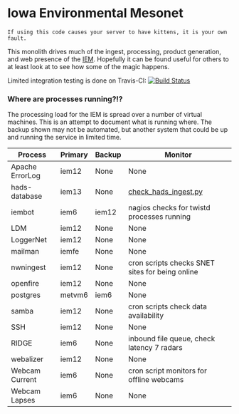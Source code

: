 # Iowa Environmental Mesonet

    If using this code causes your server to have kittens, it is your own fault.

This monolith drives much of the ingest, processing, product generation, and
web presence of the [IEM](https://mesonet.agron.iastate.edu).  Hopefully it can
be found useful for others to at least look at to see how some of the magic happens.

Limited integration testing is done on Travis-CI: [![Build Status](https://travis-ci.org/akrherz/iem.svg)](https://travis-ci.org/akrherz/iem)

### Where are processes running?!?

The processing load for the IEM is spread over a number of virtual machines.
This is an attempt to document what is running where.  The backup shown may not
be automated, but another system that could be up and running the service in
limited time.

Process | Primary | Backup | Monitor
------- | ------- | ------ | -------
Apache ErrorLog | iem12 | None | None
hads-database | iem13 | None | [check_hads_ingest.py](nagios/check_hads_ingest.py)
iembot  | iem6    | iem12  | nagios checks for twistd processes running
LDM | iem12 | None | None
LoggerNet | iem12 | None | None
mailman | iemfe | None | None
nwningest | iem12 | None    | cron scripts checks SNET sites for being online
openfire | iem12 | None     | None
postgres | metvm6 | iem6  | None
samba | iem12 | None | cron scripts check data availability
SSH | iem12 | None | None
RIDGE   | iem6    | None    | inbound file queue, check latency 7 radars
webalizer | iem12 | None | None
Webcam Current | iem6 | None | cron script monitors for offline webcams
Webcam Lapses | iem6 | None | None
